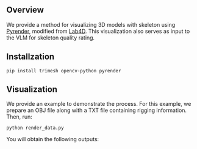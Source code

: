 ## Overview
We provide a method for visualizing 3D models with skeleton using [Pyrender](https://github.com/mmatl/pyrender), modified from [Lab4D](https://github.com/lab4d-org/lab4d/tree/ppr/). This visualization also serves as input to the VLM for skeleton quality rating.

## Installzation
```
pip install trimesh opencv-python pyrender
```
## Visualization
We provide an example to demonstrate the process. For this example, we prepare an OBJ file along with a TXT file containing rigging information. Then, run:
```
python render_data.py
```
You will obtain the following outputs:


